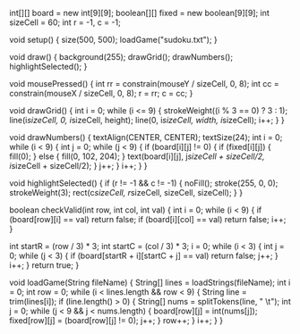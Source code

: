 int[][] board = new int[9][9]; 
boolean[][] fixed = new boolean[9][9]; 
int sizeCell = 60;
int r = -1, c = -1;           

void setup() {
  size(500, 500);
  loadGame("sudoku.txt"); 
}

void draw() {
  background(255);
  drawGrid();
  drawNumbers();
  highlightSelected();
}

void mousePressed() {
  int rr = constrain(mouseY / sizeCell, 0, 8);
  int cc = constrain(mouseX / sizeCell, 0, 8);
  r = rr;
  c = cc;
}

void drawGrid() {
  int i = 0;
  while (i <= 9) {
    strokeWeight((i % 3 == 0) ? 3 : 1);
    line(i*sizeCell, 0, i*sizeCell, height);
    line(0, i*sizeCell, width, i*sizeCell);
    i++;
  }
}

void drawNumbers() {
  textAlign(CENTER, CENTER);
  textSize(24);
  int i = 0;
  while (i < 9) {
    int j = 0;
    while (j < 9) {
      if (board[i][j] != 0) {
        if (fixed[i][j]) {
          fill(0); 
        } else {
          fill(0, 102, 204); 
        }
        text(board[i][j], j*sizeCell + sizeCell/2, i*sizeCell + sizeCell/2);
      }
      j++;
    }
    i++;
  }
}

void highlightSelected() {
  if (r != -1 && c != -1) {
    noFill();
    stroke(255, 0, 0);
    strokeWeight(3);
    rect(c*sizeCell, r*sizeCell, sizeCell, sizeCell);
  }
}

boolean checkValid(int row, int col, int val) {
  int i = 0;
  while (i < 9) {
    if (board[row][i] == val) return false; 
    if (board[i][col] == val) return false; 
    i++;
  }

  int startR = (row / 3) * 3;
  int startC = (col / 3) * 3;
  i = 0;
  while (i < 3) {
    int j = 0;
    while (j < 3) {
      if (board[startR + i][startC + j] == val) return false; 
      j++;
    }
    i++;
  }
  return true;
}

void loadGame(String fileName) {
  String[] lines = loadStrings(fileName);
  int i = 0;
  int row = 0;
  while (i < lines.length && row < 9) {
    String line = trim(lines[i]);
    if (line.length() > 0) {
      String[] nums = splitTokens(line, " \t");
      int j = 0;
      while (j < 9 && j < nums.length) {
        board[row][j] = int(nums[j]);
        fixed[row][j] = (board[row][j] != 0);
        j++;
      }
      row++;
    }
    i++;
  }
}
